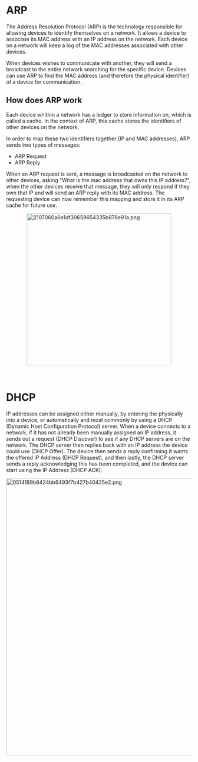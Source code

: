 # ARP

The Address Resolution Protocol (ARP) is the technology responsible for allowing devices to identify themselves on a network. It allows a device to associate its MAC address with an IP address on the network. Each device on a network will keep a log of the MAC addresses associated with other devices.

When devices wishes to communicate with another, they will send a broadcast to the entire network searching for the specific device. Devices can use ARP to find the MAC address (and therefore the physical identifier) of a device for communication.

## How does ARP work

Each device whithin a network has a ledger to store information on, which is called a cache. In the context of ARP, this cache stores the identifiers of other devices on the network.

In order to map these two identifiers together (IP and MAC addresses), ARP sends two types of messages:

- ARP Request
- ARP Reply

When an ARP request is sent, a message is broadcasted on the network to other devices, asking "What is the mac address that owns this IP address?", when the other devices receive that message, they will only respond if they own that IP and will send an ARP reply with its MAC address. The requesting device can now remember this mapping and store it in its ARP cache for future use.

<img src="../../_resources/2107060a6e1df30659654335b878e91a-1.png" alt="2107060a6e1df30659654335b878e91a.png" width="392" height="412" style="display: block; margin: 0 auto;">

&nbsp;

# DHCP

IP addresses can be assigned either manually, by entering the physically into a device, or automatically and most commonly by using a DHCP (Dynamic Host Configuration Protocol) server. When a device connects to a network, if it has not already been manually assigned an IP address, it sends out a request (DHCP Discover) to see if any DHCP servers are on the network. The DHCP server then replies back with an IP address the device could use (DHCP Offer). The device then sends a reply confirming it wants the offered IP Address (DHCP Request), and then lastly, the DHCP server sends a reply acknowledging this has been completed, and the device can start using the IP Address (DHCP ACK).

<img src="../../_resources/0514189b8424bb6493f7b427b40425e2-1.png" alt="0514189b8424bb6493f7b427b40425e2.png" width="551" height="754" style="display: block; margin: 0 auto;">